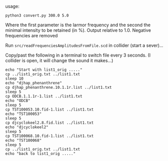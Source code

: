 usage:

```
python3 convert.py 300.0 5.0
```

Where the first parameter is the larmor frequency and the second the minimal intensity to be retained (in %). 
Output relative to 1.0.
Negative frequencies are removed

Run `src/readFrequenciesAmplitudesFromFile.scd` in collider (start a sever)...

Copy/past the following in a terminal to switch file every 3 seconds. (I collider is open, it will change the sound it makes...)

```
echo "Start with list1_orig ....."
cp ../list1_orig.txt ../list1.txt
sleep 10
echo "djhap_phenanthrene"
cp djhap_phenanthrene.10.1.1r.list ../list1.txt
sleep 5
cp ODCB.1.1.1r-1.list ../list1.txt
echo "ODCB"
sleep 5
cp TST100053.10.fid-1.list ../list1.txt
echo "TST100053"
sleep 5
cp djcyclokeel2.8.fid.list ../list1.txt
echo "djcyclokeel2"
sleep 5
cp TST100068.10.fid-1.list ../list1.txt
echo "TST100068"
sleep 5
cp ../list1_orig.txt ../list1.txt
echo "back to list1_orig ....."

```

